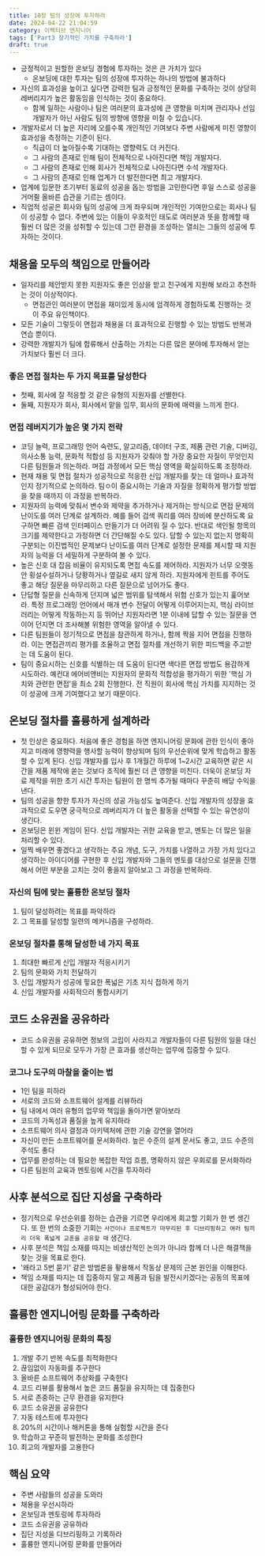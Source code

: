 ```yaml
---
title: 10장 팀의 성장에 투자하라
date: 2024-04-22 21:04:59
category: 이펙티브 엔지니어
tags: ['Part3 장기적인 가치를 구축하라']
draft: true
---
```


- 긍정적이고 원할한 온보딩 경험에 투자하는 것은 큰 가치가 있다
  - 온보딩에 대한 투자는 팀의 성장에 투자하는 하나의 방법에 불과하다
- 자신의 효과성을 높이고 싶다면 강력한 팀과 긍정적인 문화를 구축하는 것이 상당히 레버리지가 높은 활동임을 인식하는 것이 중요하다.
  - 함께 일하는 사람이나 팀은 여러분의 효과성에 큰 영향을 미치며 관리자나 선임 개발자가 아닌 사람도 팀의 방향에 영향을 미칠 수 있습니다.
- 개발자로서 더 높은 자리에 오를수록 개인적인 기여보다 주변 사람에게 미친 영향이 효과성을 측정하는 기준이 된다.
  - 직급이 더 높아질수록 기대하는 영향력도 더 커진다.
  - 그 사람의 존재로 인해 팀이 전체적으로 나아진다면 책임 개발자다.
  - 그 사람의 존재로 인해 회사가 전체적으로 나아진다면 수석 개발자다.
  - 그 사람의 존재로 인해 업계가 더 발전한다면 최고 개발자다.
- 업계에 입문한 초기부터 동료의 성공을 돕는 방법을 고민한다면 후일 스스로 성공을 거머쥘 올바른 습관을 기르는 셈이다.
- 직업적 성공은 회사와 팀의 성공에 크게 좌우되며 개인적인 기여만으로는 회사나 팀이 성공할 수 없다. 주변에 있는 이들이 우호적인 태도로 여러분과 뜻을 함께할 때 훨씬 더 많은 것을 성취할 수 있는데 그런 환경을 조성하는 열쇠는 그들의 성공에 투자하는 것이다.

## 채용을 모두의 책임으로 만들어라

- 일자리를 제안받지 못한 지원자도 좋은 인상을 받고 친구에게 지원해 보라고 추천하는 것이 이상적이다.
  - 면접관인 여러분이 면접을 재미있게 동시에 엄격하게 경험하도록 진행하는 것이 주요 유인책이다.
- 모든 기술이 그렇듯이 면접과 채용을 더 효과적으로 진행할 수 있는 방법도 반복과 연습 뿐이다.
- 강력한 개발자가 팀에 합류해서 산출하는 가치는 다른 많은 분야에 투자해서 얻는 가치보다 훨씬 더 크다.

### 좋은 면접 절차는 두 가지 목표를 달성한다

- 첫째, 회사에 잘 적응할 것 같은 유형의 지원자를 선별한다.
- 둘째, 지원자가 회사, 회사에서 맡을 임무, 회사의 문화에 매력을 느끼게 한다.

### 면접 레버지기가 높은 몇 가지 전략

- 코딩 늘력, 프로그래밍 언어 숙련도, 알고리즘, 데이터 구조, 제품 관련 기술, 디버깅, 의사소통 능력, 문화적 적합성 등 지원자가 갖춰야 할 가장 중요한 자질이 무엇인지 다른 팀원들과 의논하라. 며접 과정에서 모든 핵심 영역을 확실히하도록 조정하라.
- 현재 채용 및 면접 절차가 성공적으로 적응한 신입 개발자를 찾는 데 얼마나 효과적인지 정기적으로 논의하라. 팀ㅇ이 중요시하는 기술과 자질을 정확하게 평가할 방법을 찾을 때까지 이 과정을 반복하라.
- 지원자의 능력에 맞춰서 변수와 제약을 추가하거나 제거하는 방식으로 면접 문제의 난이도를 여러 단계로 설계하라. 예를 들어 검색 쿼리를 여러 장비에 분산하도록 요구하면 빠른 검색 인터페이스 만들기가 더 어려워 질 수 있다. 반대로 색인될 항목의 크기를 제약한다고 가정하면 더 간단해질 수도 있다. 답할 수 있는지 없는지 명확히 구분되는 이진법적인 문제보다 난이도를 여러 단계로 설정한 문제를 제시할 때 지원자의 능력을 더 세밀하게 구분하여 볼 수 있다.
- 높은 신호 대 잡음 비율이 유지되도록 면접 속도를 제어하라. 지원자가 너무 오랫동안 횡설수설하거나 당황하거나 옆길로 새지 않게 하라. 지원자에게 힌트를 주어도 좋고 해당 질문을 마무리하고 다른 질문으로 넘어가도 좋다.
- 단답형 질문을 신속하게 던지며 넓은 범위를 탐색해서 위험 신호가 있는지 훑어보라. 특정 프로그래밍 언어에서 매개 변수 전달이 어떻게 이루어지는지, 핵심 라이브러리는 어떻게 작동하는지 등 뛰어난 지원자라면 1분 이내에 답할 수 있는 질문을 연이어 던지면 더 조사해볼 위험한 영역을 알아낼 수 있다.
- 다른 팀원들이 정기적으로 면접을 참관하게 하거나, 함께 짝을 지어 면접을 진행하라. 이는 면접관끼리 평가를 조율하고 면접 절차를 개선하기 위한 피드백을 주고받는 데 도움이 된다.
- 팀이 중요시하는 신호를 식별하는 데 도움이 된다면 색다른 면접 방법도 용감하게 시도하라. 예컨대 에어비앤비는 지원자의 문화적 적합성을 평가하기 위한 '핵심 가치와 관련한 면접'을 최소 2회 진행한다. 전 직원이 회사에 핵심 가치를 지지하는 것이 성공에 크게 기여했다고 보기 때문이다.

## 온보딩 절차를 훌륭하게 설계하라

- 첫 인상은 중요하다. 처음에 좋은 경험을 하면 엔지니어링 문화에 관한 인식이 좋아지고 미래에 영향력을 행사할 능력이 향상되며 팀의 우선순위에 맞게 학습하고 활동할 수 있게 된다. 신입 개발자를 입사 후 1개월간 하루에 1~2시간 교육하면 같은 시간을 제품 제작에 쏟는 것보다 조직에 훨씬 더 큰 영향을 미친다. 더욱이 온보딩 자료 제작을 위한 초기 시간 투자는 팀원이 한 명씩 추가될 때마다 꾸준히 배당 수익을 낸다.
- 팀의 성공을 향한 투자가 자신의 성공 가능성도 높여준다. 신입 개발자의 성장을 효과적으로 도우면 궁극적으로 레버리지가 더 높은 활동을 선택할 수 있는 유연성이 생긴다.
- 온보딩은 윈윈 게임이 된다. 신입 개발자는 귀한 교육을 받고, 멘토는 더 많은 일을 처리할 수 있다.
- 일찍 배우면 좋겠다고 생각하는 주요 개념, 도구, 가치를 나열하고 가장 가치 있다고 생각하는 아이디어를 구현한 후 신입 개발자와 그들의 멘토를 대상으로 설문을 진행해서 어떤 부분을 고치는 것이 좋을지 알아보고 그 과정을 반복하라.

### 자신의 팀에 맞는 훌륭한 온보딩 절차

1. 팀이 달성하려는 목표를 파악하라
2. 그 목표를 달성할 일련의 메커니즘을 구성하라.

### 온보딩 절차를 통해 달성한 네 가지 목표

1. 최대한 빠르게 신입 개발자 적응시키기
2. 팀의 문화와 가치 전달하기
3. 신입 개발자가 성공에 핗요한 폭넓은 기초 지식 접하게 하기
4. 신입 개발자를 사회적으러 통합시키기

## 코드 소유권을 공유하라

- 코드 소유권을 공유하면 정보의 고립이 사라지고 개발자들이 다른 팀원의 일을 대신할 수 있게 되므로 모두가 가장 큰 효과를 생산하는 업무에 집중할 수 있다.

### 코그나 도구의 마찰을 줄이는 법

- 1인 팀을 피하라
- 서로의 코드와 소프트웨어 설계를 리뷰하라
- 팀 내에서 여러 유형의 업무와 책임을 돌아가면 맡아보라
- 코드의 가독성과 품질을 높게 유지하라
- 소프트웨어 의사 결정과 아키텍처에 관한 기술 강연을 열어라
- 자신이 만든 소프트웨어를 문서화하라. 높은 수준의 설계 문서도 좋고, 코드 수준의 주석도 좋다
- 업무를 완성하는 데 필요한 복잡한 작업 흐름, 명확하지 않은 우회로를 문서화하라
- 다른 팀원의 교육과 멘토링에 시간을 투자하라

## 사후 분석으로 집단 지성을 구축하라

- 정기적으로 우선순위를 정하는 습관을 기르면 우리에게 회고할 기회가 한 번 생긴다. 또 한 번의 소중한 기회는 `사건이나 프로젝트가 마무리된 후 디브리핑하고 여러 팀끼리 더욱 폭넓게 교훈을 공유할 때` 생긴다.
- 사후 분석은 책임 소재를 따지는 비생산적인 논의가 아니라 함께 더 나은 해결책을 찾는 것을 목표로 한다.
- '왜라고 5번 묻기' 같은 방법론을 홯용해서 작동상 문제의 근본 원인을 이해한다.
- 책임 소재를 따지는 데 집중하지 말고 제품과 팀을 발전시키겠다는 공동의 목표에 대한 공감대가 형성되어야 한다.

## 훌륭한 엔지니어링 문화를 구축하라

### 훌륭한 엔지니어링 문화의 특징

1. 개발 주기 반복 속도를 최적화한다
2. 끊임없이 자동화를 추구한다
3. 올바른 소프트웨어 추상화를 구축한다
4. 코드 리뷰를 활용해서 높은 코드 품질을 유지하는 데 집중한다
5. 서로 존중하는 근무 환경을 유지한다
6. 코드 소유권을 공유한다
7. 자동 테스트에 투자한다
8. 20%의 시간이나 해커톤을 통해 실험할 시간을 준다
9. 학습하고 꾸준히 발전하는 문화를 조성한다
10. 최고의 개발자를 고용한다

## 핵심 요약

- 주변 사람들의 성공을 도와라
- 채용을 우선시하라
- 온보딩과 멘토링에 투자하라
- 코드 소유권을 공유하라
- 집단 지성을 디브리핑하고 기록하라
- 훌륭한 엔지니어링 문화를 만들어라
